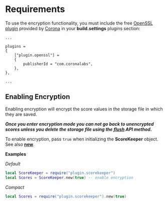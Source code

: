 # Requirements

To use the encryption functionality, you must include the free [OpenSSL plugin](https://docs.coronalabs.com/plugin/openssl/index.html) provided by [Corona](https://coronalabs.com/) in your __build.settings__ plugins section:

```
...

plugins =
{
    ["plugin.openssl"] =
    {
        publisherId = "com.coronalabs",
    },
}, 

...
```

## Enabling Encryption

Enabling encryption will encrypt the score values in the storage file in which they are saved.

___Once you enter encryption mode you can not go back to unencrypted scores unless you delete the storage file using the [flush](/api/#flush) API method.___

To enable encryption, pass `true` when initializing the __ScoreKeeper__ object. See also __[new](/api/#new)__.

__Examples__

_Default_

```lua
local ScoreKeeper = require("plugin.scorekeeper")
local Scores = ScoreKeeper.new(true) -- enable encryption
```

_Compact_

```lua
local Scores = require("plugin.scorekeeper").new(true)
```